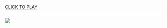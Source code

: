 
<a href="https://premium76.site?title=unblocked_games_html5&ref=13M">CLICK TO PLAY</a></h3>
<hr>

<a href="https://premium76.site?title=unblocked_games_html5&ref=13M"><img src="https://clearcache.store/games.png"></a>


